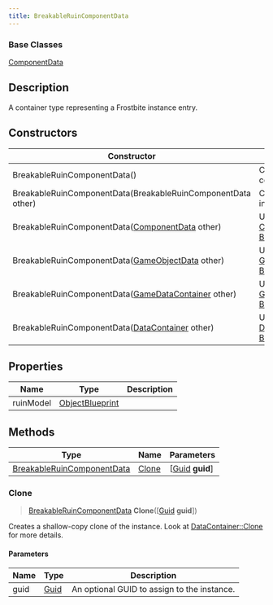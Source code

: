 ```yaml
---
title: BreakableRuinComponentData
---
```

### Base Classes

[ComponentData](ComponentData)

## Description

A container type representing a Frostbite instance entry.

## Constructors

| Constructor                                                                           | Description                                                                                                                                 |
| ------------------------------------------------------------------------------------- | ------------------------------------------------------------------------------------------------------------------------------------------- |
| BreakableRuinComponentData()                                                          | Create a new instance of this container type.                                                                                               |
| BreakableRuinComponentData(BreakableRuinComponentData other)                          | Create a reference copy of an instance of the same type.                                                                                    |
| BreakableRuinComponentData([ComponentData](ComponentData) other)                      | Upcast an instance of type [ComponentData](ComponentData) to [BreakableRuinComponentData](BreakableRuinComponentData).                      |
| BreakableRuinComponentData([GameObjectData](GameObjectData) other)                    | Upcast an instance of type [GameObjectData](GameObjectData) to [BreakableRuinComponentData](BreakableRuinComponentData).                    |
| BreakableRuinComponentData([GameDataContainer](GameDataContainer) other)              | Upcast an instance of type [GameDataContainer](GameDataContainer) to [BreakableRuinComponentData](BreakableRuinComponentData).              |
| BreakableRuinComponentData([DataContainer](/vext/ref/shared/class/datacontainer) other) | Upcast an instance of type [DataContainer](/vext/ref/shared/class/datacontainer) to [BreakableRuinComponentData](BreakableRuinComponentData). |

## Properties

| Name      | Type                               | Description |
| --------- | ---------------------------------- | ----------- |
| ruinModel | [ObjectBlueprint](ObjectBlueprint) |             |

## Methods

| Type                                                     | Name            | Parameters                                     |
| -------------------------------------------------------- | --------------- | ---------------------------------------------- |
| [BreakableRuinComponentData](BreakableRuinComponentData) | [Clone](#clone) | \[[Guid](/vext/ref/shared/class/guid) **guid**\] |

### Clone

> [BreakableRuinComponentData](BreakableRuinComponentData) **Clone**(\[[Guid](/vext/ref/shared/class/guid) **guid**\])

Creates a shallow-copy clone of the instance. Look at [DataContainer::Clone](/vext/ref/shared/class/datacontainer#clone) for more details.

#### Parameters

| Name | Type         | Description                                 |
| ---- | ------------ | ------------------------------------------- |
| guid | [Guid](Guid) | An optional GUID to assign to the instance. |
